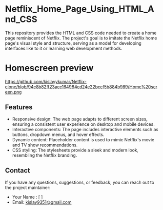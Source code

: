 # Netflix_Home_Page_Using_HTML_And_CSS

This repository provides the HTML and CSS code needed to create a home page reminiscent of Netflix. The project's goal is to imitate the Netflix home page's visual style and structure, serving as a model for developing interfaces like to it or learning web development methods.

# Homescreen preview
https://github.com/kislayykumar/Netflix-clone/blob/94c8b82ff23aec164984cd24e22bccf5b884b989/Home%20screen.png

## Features

- Responsive design: The web page adapts to different screen sizes, ensuring a consistent user experience on desktop and mobile devices.
- Interactive components: The page includes interactive elements such as buttons, dropdown menus, and hover effects.
- Dynamic content: Placeholder content is used to mimic Netflix's movie and TV show recommendations.
- CSS styling: The stylesheets provide a sleek and modern look, resembling the Netflix branding.

## Contact

If you have any questions, suggestions, or feedback, you can reach out to the project maintainer:

- Your Name : [ ]
- Email: [kislay9351@gmail.com](mailto:kislay9351@gmail.com)
